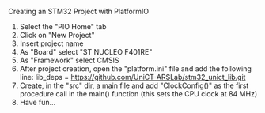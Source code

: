 Creating an STM32 Project with PlatformIO

1. Select the "PIO Home" tab
2. Click on "New Project"
3. Insert project name
4. As "Board" select "ST NUCLEO F401RE"
5. As "Framework" select CMSIS
6. After project creation, open the "platform.ini" file and add the following line:
	lib_deps = https://github.com/UniCT-ARSLab/stm32_unict_lib.git
7. Create, in the "src" dir, a main file and add "ClockConfig()" as the first procedure call in the main() function
   (this sets the CPU clock at 84 MHz)
8. Have fun...


